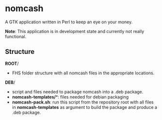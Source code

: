 # nomcash
A GTK application written in Perl to keep an eye on your money.

**Note**: This application is in development state and currently not really functional.

## Structure

**ROOT**/ 

- FHS folder structure with all nomcash files in the appropriate locations.

**DEB**/

- script and files needed to package nomcash into a .deb package.
- **nomcash-templates/***: files needed for debian packaging
- **nomcash-pack.sh**: run this script from the repository root with all files in **nomcash-templates** as argument to build the package and produce a .deb package.
